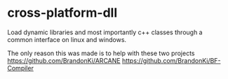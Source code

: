 # cross-platform-dll


Load dynamic libraries and most importantly c++ classes through a common interface on linux and windows.

The only reason this was made is to help with these two projects
    https://github.com/BrandonKi/ARCANE
    https://github.com/BrandonKi/BF-Compiler